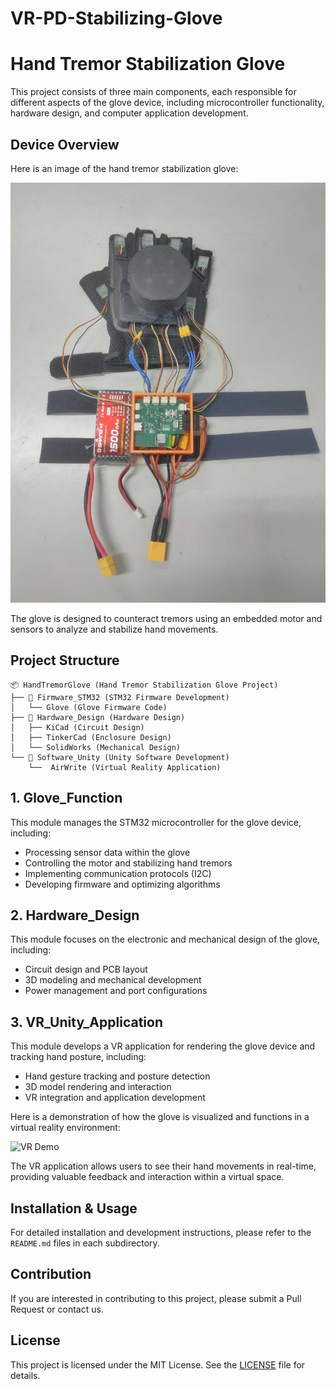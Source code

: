 # VR-PD-Stabilizing-Glove

# Hand Tremor Stabilization Glove

This project consists of three main components, each responsible for different aspects of the glove device, including microcontroller functionality, hardware design, and computer application development.

## Device Overview

Here is an image of the hand tremor stabilization glove:

![Glove Device](https://github.com/Peter-1119/VR-PD-Stabilizing-Glove/blob/main/Hardware_Design/Device%20Pics/515725_0.jpg)

The glove is designed to counteract tremors using an embedded motor and sensors to analyze and stabilize hand movements.

## Project Structure

```
📦 HandTremorGlove (Hand Tremor Stabilization Glove Project)
├── 📂 Firmware_STM32 (STM32 Firmware Development)
│   └── Glove (Glove Firmware Code)
├── 📂 Hardware_Design (Hardware Design)
│   ├── KiCad (Circuit Design)
│   ├── TinkerCad (Enclosure Design)
│   └── SolidWorks (Mechanical Design)
└── 📂 Software_Unity (Unity Software Development)
    └──  AirWrite (Virtual Reality Application)
```

## 1. Glove_Function
This module manages the STM32 microcontroller for the glove device, including:
- Processing sensor data within the glove
- Controlling the motor and stabilizing hand tremors
- Implementing communication protocols (I2C)
- Developing firmware and optimizing algorithms

## 2. Hardware_Design
This module focuses on the electronic and mechanical design of the glove, including:
- Circuit design and PCB layout
- 3D modeling and mechanical development
- Power management and port configurations

## 3. VR_Unity_Application
This module develops a VR application for rendering the glove device and tracking hand posture, including:
- Hand gesture tracking and posture detection
- 3D model rendering and interaction
- VR integration and application development

Here is a demonstration of how the glove is visualized and functions in a virtual reality environment:

![VR Demo](https://github.com/Peter-1119/VR-PD-Stabilizing-Glove/blob/main/Software_Unity/AirWrite/Results/AirWrite-ezgif.com-video-to-gif-converter.gif)

The VR application allows users to see their hand movements in real-time, providing valuable feedback and interaction within a virtual space.

## Installation & Usage
For detailed installation and development instructions, please refer to the `README.md` files in each subdirectory.

## Contribution
If you are interested in contributing to this project, please submit a Pull Request or contact us.

## License
This project is licensed under the MIT License. See the [LICENSE](LICENSE) file for details.
